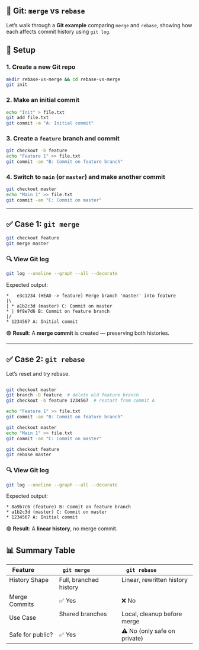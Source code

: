 

## 🧪 Git: `merge` vs `rebase`

Let’s walk through a **Git example** comparing `merge` and `rebase`, showing how each affects commit history using `git log`.



## 🔧 Setup

### 1. Create a new Git repo

```bash
mkdir rebase-vs-merge && cd rebase-vs-merge
git init
```

### 2. Make an initial commit

```bash
echo "Init" > file.txt
git add file.txt
git commit -m "A: Initial commit"
```

### 3. Create a `feature` branch and commit

```bash
git checkout -b feature
echo "Feature 1" >> file.txt
git commit -am "B: Commit on feature branch"
```

### 4. Switch to `main` (or `master`) and make another commit

```bash
git checkout master
echo "Main 1" >> file.txt
git commit -am "C: Commit on master"
```

---

## ✅ Case 1: `git merge`

```bash
git checkout feature
git merge master
```

### 🔍 View Git log

```bash
git log --oneline --graph --all --decorate
```

Expected output:

```
*   e3c1234 (HEAD -> feature) Merge branch 'master' into feature
|\
| * a1b2c3d (master) C: Commit on master
* | 9f8e7d6 B: Commit on feature branch
|/
* 1234567 A: Initial commit
```

🟢 **Result**: A **merge commit** is created — preserving both histories.

---

## ✅ Case 2: `git rebase`

Let’s reset and try rebase.

```bash

git checkout master
git branch -D feature  # delete old feature branch
git checkout -b feature 1234567  # restart from commit A

echo "Feature 1" >> file.txt
git commit -am "B: Commit on feature branch"

git checkout master
echo "Main 1" >> file.txt
git commit -am "C: Commit on master"

git checkout feature
git rebase master
```

### 🔍 View Git log

```bash
git log --oneline --graph --all --decorate
```

Expected output:

```
* 8a9b7c6 (feature) B: Commit on feature branch
* a1b2c3d (master) C: Commit on master
* 1234567 A: Initial commit
```

🟢 **Result**: A **linear history**, no merge commit.



## 📊 Summary Table

| Feature           | `git merge`                | `git rebase`                   |
| ----------------- | -------------------------- | ------------------------------ |
| History Shape     | Full, branched history     | Linear, rewritten history      |
| Merge Commits     | ✅ Yes                      | ❌ No                           |
| Use Case          | Shared branches            | Local, cleanup before merge    |
| Safe for public?  | ✅ Yes                      | ⚠️ No (only safe on private)   |


